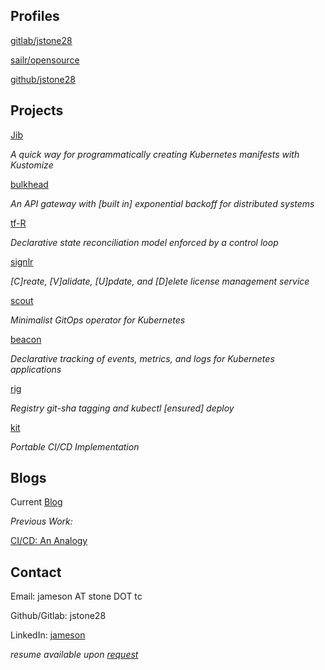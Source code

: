 ## Profiles

[gitlab/jstone28](https://gitlab.com/jstone28)

[sailr/opensource](https://gitlab.com/sailr/opensource)

[github/jstone28](https://github.com/jstone28)

## Projects

[Jib](https://gitlab.com/sailr/opensource/jib)

*A quick way for programmatically creating Kubernetes manifests with Kustomize*

[bulkhead](https://gitlab.com/sailr/opensource/bulkhead)

*An API gateway with [built in] exponential backoff for distributed systems*

[tf-R](https://gitlab.com/sailr/opensource/tf-r)

*Declarative state reconciliation model enforced by a control loop*

[signlr](https://gitlab.com/sailr/opensource/signlr)

*[C]reate, [V]alidate, [U]pdate, and [D]elete license management service*

[scout](https://gitlab.com/sailr/opensource/scout)

*Minimalist GitOps operator for Kubernetes*

[beacon](https://gitlab.com/sailr/opensource/beacon)

*Declarative tracking of events, metrics, and logs for Kubernetes applications*

[rig](https://gitlab.com/sailr/opensource/rig)

*Registry git-sha tagging and kubectl [ensured] deploy*

[kit](https://gitlab.com/sailr/opensource/kit)

*Portable CI/CD Implementation*

## Blogs

Current [Blog](blog/index.md)

*Previous Work:*

[CI/CD: An Analogy](https://sailr.co/blog/ci-cd-analogy/)

## Contact

Email: jameson AT stone DOT tc

Github/Gitlab: jstone28

LinkedIn: [jameson](https://www.linkedin.com/in/jameson-stone-66b521196)

*resume available upon [request](mailto:jameson@stone.tc?subject=[Axiomatic[Dev]]%20Resume%20Request)*
